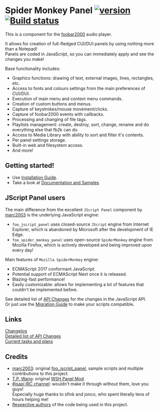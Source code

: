 # Spider Monkey Panel [![version][version-badge]][CHANGELOG] [![Build status](https://ci.appveyor.com/api/projects/status/xs7jno1f96src6qq/branch/master?svg=true)](https://ci.appveyor.com/project/TheQwertiest/foo-spider-monkey-panel/branch/master)

This is a component for the [foobar2000](https://www.foobar2000.org) audio player.

It allows for creation of full-fledged CUI/DUI panels by using nothing more than a Notepad!  
Panels are coded in JavaScript, so you can immediately apply and see the changes you make!

Base functionality includes:
* Graphics functions: drawing of text, external images, lines, rectangles, etc.
* Access to fonts and colours settings from the main preferences of CUI/DUI.
* Execution of main menu and context menu commands.
* Creation of custom buttons and menus.
* Capture of keystrokes/mouse movement/clicks.
* Capture of foobar2000 events with callbacks.
* Processing and changing of file tags.
* Playlists management: create, destroy, sort, change, rename and do everything else that fb2k can do.
* Access to Media Library with ability to sort and filter it's contents.
* Per panel settings storage. 
* Built-in web and filesystem access.
* And more!

## Getting started!

- Use [Installation Guide](https://github.com/TheQwertiest/foo_spider_monkey_panel/wiki/Installation).
- Take a look at [Documentation and Samples](https://github.com/TheQwertiest/foo_spider_monkey_panel/wiki/Script-documentation)

## JScript Panel users

The main difference from the excellent `JScript Panel` component by [marc2003](https://github.com/marc2k3) is the underlying JavaScript engine:
- `foo_jscript_panel` uses closed-source `JScript` engine from Internet Explorer, which is abandoned by Microsoft after the development of IE Edge.
- `foo_spider_monkey_panel` uses open-source `SpiderMonkey` engine from Mozilla Firefox, which is actively developed and being improved upon every day!

Main features of `Mozilla SpiderMonkey` engine:
- ECMAScript 2017 conformant JavaScript.
- Potential support of ECMAScript Next once it is released.
- Blazing-fast performance!
- Easily customizable: allows for implementing a lot of features that couldn't be implemented before.

See detailed list of [API Changes][API_CHANGES] for the changes in the JavaScript API.  
Or just use the [Migration Guide](https://github.com/TheQwertiest/foo_spider_monkey_panel/wiki/JScript-to-SpiderMonkey-migration-guide) to make your scripts compatible.

## Links
[Changelog][CHANGELOG]  
[Detailed list of API Changes][API_CHANGES]  
[Current tasks and plans][TODO]

## Credits
- [marc2003](https://github.com/marc2k3): original [foo_jscript_panel](https://github.com/marc2k3/foo_jscript_panel), sample scripts and multiple contributions to this project. 
- [T.P. Wang](https://hydrogenaud.io/index.php?action=profile;u=44175): original [WSH Panel Mod](https://code.google.com/archive/p/foo-wsh-panel-mod).  
- [#jsapi IRC channel](https://wiki.mozilla.org/IRC): wouldn't make it through without them, love you guys!  
  Especially huge thanks to sfink and jonco, who spent literally tens of hours helping me!  
- [Respective authors](THIRD_PARTY_NOTICES.md) of the code being used in this project.

[CHANGELOG]: CHANGELOG.md
[TODO]: https://github.com/TheQwertiest/foo_spider_monkey_panel/projects/1
[API_CHANGES]: https://github.com/TheQwertiest/foo_spider_monkey_panel/wiki/API-Changes
[version-badge]: https://img.shields.io/badge/version-TBD-blue.svg

